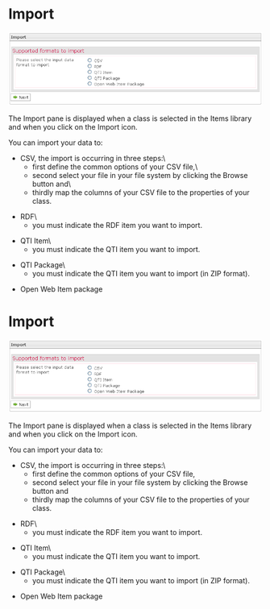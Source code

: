 <!--
author:
    - 'Jérôme Bogaerts'
created_at: '2012-03-19 19:22:07'
updated_at: '2013-03-13 13:33:25'
tags:
    - 'Manage Items'
-->

Import
======

![](../resources/Items-import.png)

The Import pane is displayed when a class is selected in the Items library and when you click on the Import icon.

You can import your data to:

-   CSV, the import is occurring in three steps:\
    - first define the common options of your CSV file,\
    - second select your file in your file system by clicking the Browse button and\
    - thirdly map the columns of your CSV file to the properties of your class.

<!-- -->

-   RDF\
    - you must indicate the RDF item you want to import.

<!-- -->

-   QTI Item\
    - you must indicate the QTI item you want to import.

<!-- -->

-   QTI Package\
    - you must indicate the QTI item you want to import (in ZIP format).

<!-- -->

-   Open Web Item package

Import
======

![](../resources/Items-import.png)

The Import pane is displayed when a class is selected in the Items library and when you click on the Import icon.

You can import your data to:

-   CSV, the import is occurring in three steps:\
    - first define the common options of your CSV file,
    - second select your file in your file system by clicking the Browse button and
    - thirdly map the columns of your CSV file to the properties of your class.

<!-- -->

-   RDF\
    - you must indicate the RDF item you want to import.

<!-- -->

-   QTI Item\
    - you must indicate the QTI item you want to import.

<!-- -->

-   QTI Package\
    - you must indicate the QTI item you want to import (in ZIP format).

<!-- -->

-   Open Web Item package


